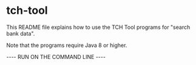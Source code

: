 # tch-tool
This README file explains how to use the TCH Tool programs for "search bank data".

Note that the programs require Java 8 or higher.

---- RUN ON THE COMMAND LINE ----
